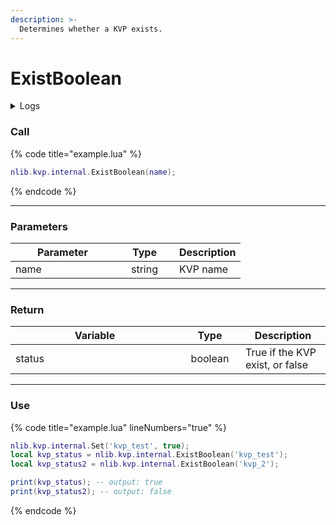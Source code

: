 ```yaml
---
description: >-
  Determines whether a KVP exists.
---
```


# ExistBoolean

<details>
  <summary>Logs</summary>

  Added in **v0.1.2**
</details>

### Call

{% code title="example.lua" %}
```lua
nlib.kvp.internal.ExistBoolean(name);
```
{% endcode %}

***

### Parameters

<table>
    <thead>
        <tr>
            <th width="151" align="center">Parameter</th>
            <th width="79" align="center">Type</th>
            <th align="center">Description</th>
        </tr>
    </thead>
    <tbody>
        <tr>
            <td>name</td>
            <td align="center">string</td>
            <td>KVP name</td>
        </tr>
    </tbody>
</table>

***

### Return

<table>
    <thead>
        <tr>
            <th width="254" align="center">Variable</th>
            <th width="82" align="center">Type</th>
            <th align="center">Description</th>
        </tr>
    </thead>
    <tbody>
        <tr>
            <td>status</td>
            <td align="center">boolean</td>
            <td>True if the KVP exist, or false</td>
        </tr>
    </tbody>
</table>

***

### Use

{% code title="example.lua" lineNumbers="true" %}
```lua
nlib.kvp.internal.Set('kvp_test', true);
local kvp_status = nlib.kvp.internal.ExistBoolean('kvp_test');
local kvp_status2 = nlib.kvp.internal.ExistBoolean('kvp_2');

print(kvp_status); -- output: true
print(kvp_status2); -- output: false
```
{% endcode %}
